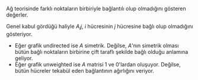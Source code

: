 Ağ teorisinde farklı noktaların birbiriyle bağlantılı olup olmadığını gösteren değerler.

Genel kabul gördüğü haliyle $A_ij$, $i$ hücresinin $j$ hücresine bağlı olup olmadığını gösteriyor.

- Eğer grafik undirected ise $A$ simetrik. Değilse, $A$'nın simetrik olması bütün bağlı noktaların birbirine çift taraflı şekilde bağlı olduğu anlamına geliyor.
- Eğer grafik unweighted ise $A$ matrisi 1 ve 0'lardan oluşuyor. Değilse, bütün hücreler tekabül eden bağlantının ağırlığını veriyor.